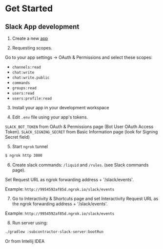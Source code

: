 # Get Started

## Slack App development

1. Create a new [app](https://api.slack.com/apps?new_app=1&ref=bolt_start_hub)

2. Requesting scopes.

Go to your app settings -> OAuth & Permissions and select these scopes:

* `channels:read`
* `chat:write`
* `chat:write.public`
* `commands`
* `groups:read`
* `users:read`
* `users:profile:read`

3. Install your app in your development workspace

4. Edit `.env` file using your app's tokens.

`SLACK_BOT_TOKEN` from OAuth & Permissions page (Bot User OAuth Access Token).
`SLACK_SIGNING_SECRET` from Basic Information page (look for Signing Secret field)

5. Start `ngrok` tunnel
```bash
$ ngrok http 3000
```

6. Create slack commands: `/liquid` and `/rules`. (see Slack commands page). 

Set Request URL as ngrok forwarding address + '/slack/events'.

Example: `http://9954592af85d.ngrok.io/slack/events`

7. Go to Interactivity & Shortcuts page and set Interactivity Request URL as the ngrok forwarding address + '/slack/events'.

Example: `http://9954592af85d.ngrok.io/slack/events`

8. Run server using:

```bash
./gradlew :subcontractor-slack-server:bootRun
```

Or from Intellij IDEA
